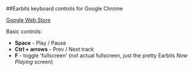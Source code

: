 ##Earbits keyboard controls for Google Chrome

[Google Web Store](https://chrome.google.com/webstore/detail/earbits-keyboard-controls/hkjbmggncenpbkohfbjaaekcedpamfkh)

Basic controls:

- **Space** - Play / Pause
- **Ctrl + arrows** - Prev / Next track
- **F** - toggle 'fullscreen' (not actual fullscreen, just the pretty Earbits *Now Playing* screen)
